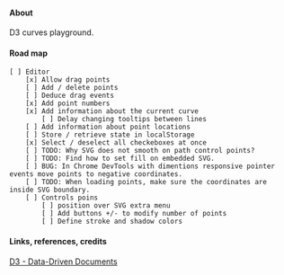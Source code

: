 #### About

D3 curves playground.

#### Road map

    [ ] Editor
        [x] Allow drag points
        [ ] Add / delete points
        [ ] Deduce drag events
        [x] Add point numbers
        [x] Add information about the current curve
            [ ] Delay changing tooltips between lines
        [ ] Add information about point locations
        [ ] Store / retrieve state in localStorage
        [x] Select / deselect all checkeboxes at once
        [ ] TODO: Why SVG does not smooth on path control points?
        [ ] TODO: Find how to set fill on embedded SVG.
        [ ] BUG: In Chrome DevTools with dimentions responsive pointer events move points to negative coordinates.
        [ ] TODO: When loading points, make sure the coordinates are inside SVG boundary.
        [ ] Controls poins
            [ ] position over SVG extra menu
            [ ] Add buttons +/- to modify number of points
            [ ] Define stroke and shadow colors


#### Links, references, credits

[D3 - Data-Driven Documents](https://github.com/d3/d3/wiki)
